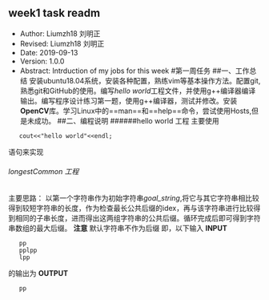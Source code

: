 ## week1 task readm
- Author: Liumzh18 刘明正
- Revised: Liumzh18 刘明正
- Date: 2019-09-13
- Version: 1.0.0
- Abstract: Intrduction of my jobs for this week
#第一周任务
##一、工作总结
    安装ubuntu18.04系统，安装各种配置，熟练vim等基本操作方法。配置git,熟悉git和GitHub的使用。编写*hello world*工程文件，并使用g++编译器编译输出。编写程序设计练习第一题，使用g++编译器，测试并修改。安装**OpenCV**库。学习Linux中的==man==和==help==命令，尝试使用Hosts,但是未成功。
##二、编程说明
######hello world 工程
  主要使用
```
   cout<<"hello world"<<endl;
```
语句来实现
###### longestCommon 工程
主要思路：
以第一个字符串作为初始字符串*goal_string*,将它与其它字符串相比较得到较短字符串的长度，作为检查最长公共后缀的idex，再与该字符串进行比较得到相同的子串长度，进而得出这两组字符串的公共后缀。循环完成后即可得到字符串数组的最大后缀。
**注意**
默认字符串不作为后缀
即，以下输入
**INPUT**
```
   pp
   pplpp
   lpp
```
的输出为
**OUTPUT**
```
   pp
```

